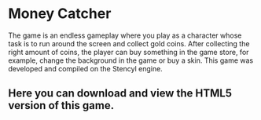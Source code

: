 <h1>Money Catcher</h1>
The game is an endless gameplay where you play as a character whose task is to run around the screen and collect gold coins. After collecting the right amount of coins, the player can buy something in the game store, for example, change the background in the game or buy a skin.
This game was developed and compiled on the Stencyl engine.
<h2>Here you can download and view the HTML5 version of this game.</h2>
